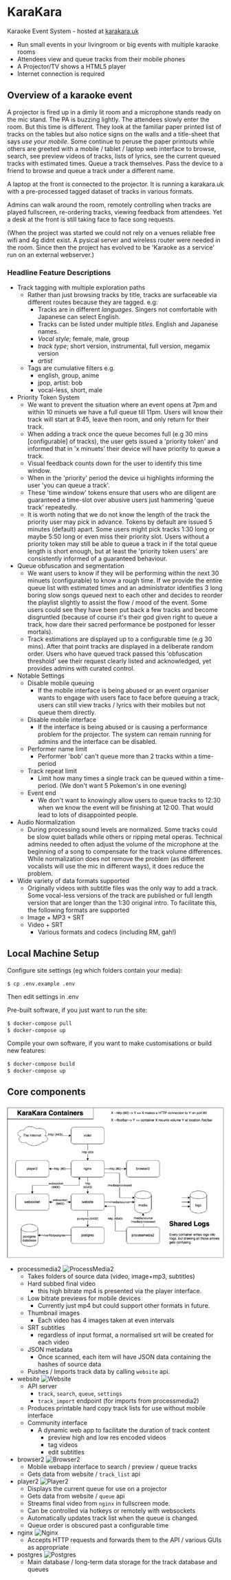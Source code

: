 KaraKara
========

Karaoke Event System - hosted at [karakara.uk](http://karakara.uk/)

* Run small events in your livingroom or big events with multiple karaoke rooms
* Attendees view and queue tracks from their mobile phones
* A Projector/TV shows a HTML5 player
* Internet connection is required

Overview of a karaoke event
---------------------------

A projector is fired up in a dimly lit room and a microphone stands ready on the mic stand. The PA is buzzing lightly. The attendees slowly enter the room. But this time is different. They look at the familiar paper printed list of tracks on the tables but also notice signs on the walls and a title-sheet that says *use your mobile*. Some continue to peruse the paper printouts while others are greeted with a mobile / tablet / laptop web interface to browse, search, see preview videos of tracks, lists of lyrics, see the current queued tracks with estimated times. Queue a track themselves. Pass the device to a friend to browse and queue a track under a different name.

A laptop at the front is connected to the projector. It is running a karakara.uk with a pre-processed tagged dataset of tracks in various formats.

Admins can walk around the room, remotely controlling when tracks are played fullscreen, re-ordering tracks, viewing feedback from attendees. Yet a desk at the front is still taking face to face song requests.

(When the project was started we could not rely on a venues reliable free wifi and 4g didnt exist. A pysical server and wireless router were needed in the room. Since then the project has evolved to be 'Karaoke as a service' run on an external webserver.)


### Headline Feature Descriptions ###

* Track tagging with multiple exploration paths
    * Rather than just browsing tracks by title, tracks are surfaceable via different routes because they are tagged. e.g:
        * Tracks are in different *languages*. Singers not comfortable with Japanese can select English.
        * Tracks can be listed under multiple *titles*. English and Japanese names.
        * *Vocal style*; female, male, group
        * *track type*; short version, instrumental, full version, megamix version
        * *artist*
    * Tags are cumulative filters e.g.
        * english, group, anime
        * jpop, artist: bob
        * vocal-less, short, male
* Priority Token System
    * We want to prevent the situation where an event opens at 7pm and within 10 minuets we have a full queue till 11pm. Users will know their track will start at 9:45, leave then room, and only return for their track.
    * When adding a track once the queue becomes full (e.g 30 mins [configurable] of tracks), the user gets issued a 'priority token' and informed that in 'x minuets' their device will have priority to queue a track.
    * Visual feedback counts down for the user to identify this time window.
    * When in the 'priority' period the device ui highlights informing the user 'you can queue a track'.
    * These 'time window' tokens ensure that users who are diligent are guaranteed a time-slot over abusive users just hammering 'queue track' repeatedly.
    * It is worth noting that we do not know the length of the track the priority user may pick in advance. Tokens by default are issued 5 minutes (default) apart. Some users might pick tracks 1:30 long or maybe 5:50 long or even miss their priority slot. Users without a priority token may still be able to queue a track in if the total queue length is short enough, but at least the 'priority token users' are consistently informed of a guaranteed behaviour.
* Queue obfuscation and segmentation
    * We want users to know if they will be performing within the next 30 minuets (configurable) to know a rough time. If we provide the entire queue list with estimated times and an administrator identifies 3 long boring slow songs queued next to each other and decides to reorder the playlist slightly to assist the flow / mood of the event. Some users could see they have been put back a few tracks and become disgruntled (because of course it's their god given right to queue a track, how dare their sacred performance be postponed for lesser mortals).
    * Track estimations are displayed up to a configurable time (e.g 30 mins). After that point tracks are displayed in a deliberate random order. Users who have queued track passed this 'obfuscation threshold' see their request clearly listed and acknowledged, yet provides admins with curated control.
* Notable Settings
    * Disable mobile queuing
        * If the mobile interface is being abused or an event organiser wants to engage with users face to face before queuing a track, users can still view tracks / lyrics with their mobiles but not queue them directly.
    * Disable mobile interface
        * If the interface is being abused or is causing a performance problem for the projector. The system can remain running for admins and the interface can be disabled.
    * Performer name limit
        * Performer 'bob' can't queue more than 2 tracks within a time-period
    * Track repeat limit
        * Limit how many times a single track can be queued within a time-period. (We don't want 5 Pokemon's in one evening)
    * Event end
        * We don't want to knowingly allow users to queue tracks to 12:30 when we know the event will be finishing at 12:00. That would lead to lots of disappointed people.
* Audio Normalization
    * During processing sound levels are normalized. Some tracks could be slow quiet ballads while others or ripping metal operas. Technical admins needed to often adjust the volume of the microphone at the beginning of a song to compensate for the track volume differences. While normalization does not remove the problem (as different vocalists will use the mic in different ways), it does reduce the problem.
* Wide variety of data formats supported
    * Originally videos with subtitle files was the only way to add a track. Some vocal-less versions of the track are published or full length version that are longer than the 1:30 original intro. To facilitate this, the following formats are supported
    * Image + MP3 + SRT
    * Video + SRT
        * Various formats and codecs (including RM, gah!)


Local Machine Setup
-------------------

Configure site settings (eg which folders contain your media):
```
$ cp .env.example .env
```
Then edit settings in .env

Pre-built software, if you just want to run the site:
```console
$ docker-compose pull
$ docker-compose up
```

Compile your own software, if you want to make customisations or build new features:
```console
$ docker-compose build
$ docker-compose up
```

Core components
---------------

![Diagram](https://raw.githubusercontent.com/calaldees/KaraKara/master/docs/architecture.png)

* processmedia2 ![ProcessMedia2](https://github.com/calaldees/KaraKara/workflows/ProcessMedia2/badge.svg)
  * Takes folders of source data (video, image+mp3, subtitles)
  * Hard subbed final video
    * this high bitrate mp4 is presented via the player interface.
  * Low bitrate previews for mobile devices
    * Currently just mp4 but could support other formats in future.
  * Thumbnail images
    * Each video has 4 images taken at even intervals
  * SRT subtitles
    * regardless of input format, a normalised srt will be created for each video
  * JSON metadata
    * Once scanned, each item will have JSON data containing the hashes of
      source data
  * Pushes / Imports track data by calling `website` api.
* website ![Website](https://github.com/calaldees/KaraKara/workflows/Website/badge.svg)
  * API server
    * `track`, `search`, `queue`, `settings`
    * `track_import` endpoint (for imports from processmedia2)
  * Produces printable hard copy track lists for use without mobile interface
  * Community interface
    * A dynamic web app to facilitate the duration of track content
      * preview high and low res encoded videos
      * tag videos
      * edit subtitles
* browser2 ![Browser2](https://github.com/calaldees/KaraKara/workflows/Browser2/badge.svg)
  * Mobile webapp interface to search / preview / queue tracks
  * Gets data from website / `track_list` api
* player2 ![Player2](https://github.com/calaldees/KaraKara/workflows/Player2/badge.svg)
  * Displays the current queue for use on a projector
  * Gets data from website / `queue` api
  * Streams final video from `nginx` in fullscreen mode.
  * Can be controlled via hotkeys or remotely with websockets
  * Automatically updates track list when the queue is changed.
  * Queue order is obscured past a configurable time
* nginx ![Nginx](https://github.com/calaldees/KaraKara/workflows/Nginx/badge.svg)
  * Accepts HTTP requests and forwards them to the API / various GUIs as appropriate
* postgres ![Postgres](https://github.com/calaldees/KaraKara/workflows/Postgres/badge.svg)
  * Main database / long-term data storage for the track database and queues
